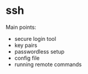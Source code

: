# ssh

Main points:

- secure login tool
- key pairs
- passwordless setup
- config file
- running remote commands

